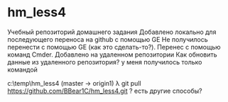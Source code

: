 # hm_less4
Учебный репозиторий домашнего задания
Добавлено локально для последующего переноса на github с помощью GE
Не получилось перенести с помощью GE (как это сделать-то?). Перенес с помощью команд Cmder. Добавлено на удаленном репозитории 
Как обновить данные из удаленного репозитория? у меня получилось только командой

c:\temp\hm_less4 (master -> origin1)
λ git pull https://github.com/BBear1C/hm_less4.git
? есть другие способы?